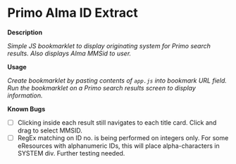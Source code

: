 # Primo Alma ID Extract

**Description**

*Simple JS bookmarklet to display originating system for Primo search results. Also displays Alma MMSid to user.*

**Usage**

*Create bookmarklet by pasting contents of ```app.js``` into bookmark URL field. Run the bookmarklet on a Primo search results screen to display information.*

**Known Bugs**

* [ ] Clicking inside each result still navigates to each title card. Click and drag to select MMSID.
* [ ] RegEx matching on ID no. is being performed on integers only. For some eResources with alphanumeric IDs, this will place alpha-characters in SYSTEM div. Further testing needed.
